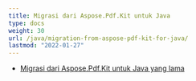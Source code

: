 ```yaml
---
title: Migrasi dari Aspose.Pdf.Kit untuk Java
type: docs
weight: 30
url: /java/migration-from-aspose-pdf-kit-for-java/
lastmod: "2022-01-27"
---
```


- [Migrasi dari Aspose.Pdf.Kit untuk Java yang lama](/pdf/java/migration-from-legacy-aspose-pdf-kit-for-java/)